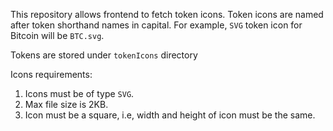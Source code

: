 This repository allows frontend to fetch token icons. Token icons are named after token shorthand names in capital. For example, `SVG` token icon for Bitcoin will be `BTC.svg`.

Tokens are stored under `tokenIcons` directory

Icons requirements:
1. Icons must be of type `SVG`.
2. Max file size is 2KB.
3. Icon must be a square, i.e, width and height of icon must be the same.
